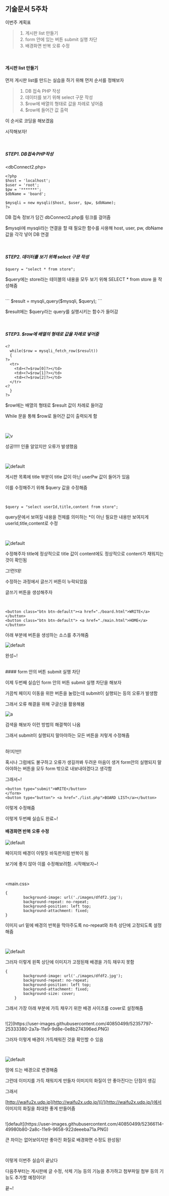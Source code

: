 ## 기술문서 5주차 



이번주 계획표

> 1. 게시판 list 만들기
> 2. form 안에 있는 버튼 submit 실행 차단
> 3. 배경화면 반복 오류 수정

<br>

#### 게시판 list 만들기

먼저 게시판 list를 만드는 실습을 하기 위해 먼저 순서를 정해보자

> 1. DB 접속 PHP 작성
> 2. 데이터를 보기 위해 select 구문 작성
> 3. $row에 배열의 형태로 값을 차례로 넣어줌
> 4. $row에 들어간 값 출력

이 순서로 코딩을 해보겠음

시작해보자!

<br>

##### STEP1. DB접속 PHP작성

<dbConnect2.php>

```
<?php
$host = 'localhost';
$user = 'root';
$pw = '*******';
$dbName = 'board';

$mysqli = new mysqli($host, $user, $pw, $dbName);
?>
```

DB 접속 정보가 담긴 dbConnect2.php를 링크를 걸어줌

$mysqli에 mysqli라는 연결을 할 때 필요한 함수를 사용해 host, user, pw, dbName 값을 각각 넣어 DB 연결

<br>

##### STEP2. 데이터를 보기 위해 select 구문 작성

```
$query = "select * from store";
```

$query에는 store라는 테이블의 내용을 모두 보기 위해 SELECT * from store 을 작성해줌


<br>
```
$result = mysqli_query($mysqli, $query);
```

$result에는 $query라는 query를 실행시키는 함수가 들어감 

<br>

##### STEP3. $row에 배열의 형태로 값을 차례로 넣어줌

```
<?
  while($row = mysqli_fetch_row($result))
  {
?>
  <tr>
    <td><?=$row[0]?></td>
    <td><?=$row[1]?></td>
    <td><?=$row[2]?></td>
  </tr>
<?
  }
?>
```

$row에는 배열의 형태로 $result 값이 차례로 들어감

While 문을 통해 $row로 들어간 값이 출력되게 함

<br>

![v](https://user-images.githubusercontent.com/40850499/52348183-11ca9d00-2a67-11e9-9311-cbd8426a736f.PNG)

성공!!!!! 인줄 알았지만 오류가 발생했음

<br>

![default](https://user-images.githubusercontent.com/40850499/52349035-04161700-2a69-11e9-8968-2f30c3f479d3.PNG)

게시판 목록에 title 부분이 title 값이 아닌 userPw 값이 들어가 있음

이를 수정해주기 위해 $query 값을 수정해줌

<br>

```
$query = "select userId,title,content from store";
```

query문에서 보여질 내용을 전체를 의미하는 *이 아닌 필요한 내용만 보여지게 userId,title,content로 수정

<br>

![default](https://user-images.githubusercontent.com/40850499/52349205-60793680-2a69-11e9-8326-fc0abbcb483b.PNG)

수정해주자 title에 정상적으로 title 값이 content에도 정상적으로  content가 채워지는 것이 확인됨

그!런!데!

수정하는 과정에서 글쓰기 버튼이 누락되었음

글쓰기 버튼을 생성해주자

<br>

```
<button class="btn btn-default"><a href="./board.html">WRITE</a></button>
<button class="btn btn-default"> <a href="./main.html">HOME</a></button>
```

아래 부분에 버튼을 생성하는 소스를 추가해줌
<br>


![default](https://user-images.githubusercontent.com/40850499/52349335-b3eb8480-2a69-11e9-9935-c21a04513f17.PNG)

완성~!


<br>
#### form 안의 버튼 submit 실행 차단

이제 두번째 실습인 form 안의 버튼 submit 실행 차단을 해보자

가끔씩 페이지 이동을 위한 버튼을 눌렀는데 submit이 실행되는 등의 오류가 발생함

그래서 오류 해결을 위해 구글신을 활용해봄
<br>


![a](https://user-images.githubusercontent.com/40850499/52353734-793a1a00-2a72-11e9-9510-b2ddf069cff8.PNG)

검색을 해보자 이런 방법의 해결책이 나옴

그래서 submit이 실행되지 말아야하는 모든 버튼을 저렇게 수정해줌


<br>
하!지!만!

혹시나 그럼에도 불구하고 오류가 생길까봐 두려운 마음이 생겨 form안의 실행되지 말아야하는 버튼을 모두 form 밖으로 내보내야겠다고 생각함 

그래서~!
<br>

```
<button type="submit">WRITE</button>
</form>
<button type="button"> <a href="./list.php">BOARD LIST</a></button>
```

이렇게 수정해줌

이렇게 두번째 실습도 완료~!
<br>


#### 배경화면 반복 오류 수정

![default](https://user-images.githubusercontent.com/40850499/52357458-8c041d00-2a79-11e9-850d-e4ffd1cdb9ed.PNG)

페이지의 배경이 이렇듯 바둑판처럼 반복이 됨

보기에 좋지 않아 이를 수정해보려함. 시작해보자~!

<br>

<main.css>

```
{
		background-image: url('./images/dfdf2.jpg');
		background-repeat: no-repeat;
		background-position: left top;
		background-attachment: fixed;
}
```

이미지 url 밑에 배경의 반복을 막아주도록 no-repeat와 좌측 상단에 고정되도록 설정해줌

<br>

![default](https://user-images.githubusercontent.com/40850499/52357683-e7360f80-2a79-11e9-8eda-180c4a5c7ae7.PNG)

그러자 이렇게 왼쪽 상단에 이미지가 고정된채 배경을 가득 채우지 못함
<br>


```
{
		background-image: url('./images/dfdf2.jpg');
		background-repeat: no-repeat;
		background-position: left top;
		background-attachment: fixed;
		background-size: cover;
	}
```

그래서 가장 아래 부분에 가득 채우기 위한 배경 사이즈를 cover로 설정해줌


<br>
![2](https://user-images.githubusercontent.com/40850499/52357797-25333380-2a7a-11e9-9d8e-0e8b274396ed.PNG)

그러자 이렇게 배경이 가득채워진 것을 확인할 수 있음

<br>

![default](https://user-images.githubusercontent.com/40850499/52357859-472cb600-2a7a-11e9-9d88-fd7a71a5801e.PNG)

맘에 드는 배경으로 변경해줌

그런데 이미지를 가득 채워지게 만들자 이미지의 화질이 안 좋아진다는 단점이 생김

그래서

[http://waifu2x.udp.jp](http://waifu2x.udp.jp/)[/](http://waifu2x.udp.jp/)에서 이미지의 화질을 최대한 좋게 만들어줌


<br>
![default](https://user-images.githubusercontent.com/40850499/52366114-49980b80-2a8c-11e9-9658-922deeeba71a.PNG)


큰 차이는 없어보이지만 좋아진 화질로 배경화면 수정도 완성됨!

<br>

이렇게 이번주 실습이 끝났다

다음주부터는 게시판에 글 수정, 삭제 기능 등의 기능을 추가하고 첨부파일 첨부 등의 기능도 추가할 예정이다!



끝~!
